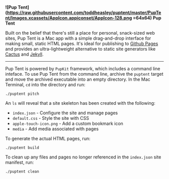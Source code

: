 __![Pup Tent](https://raw.githubusercontent.com/toddheasley/puptent/master/PupTent/Images.xcassets/AppIcon.appiconset/AppIcon-128.png =64x64) Pup Tent__

Built on the belief that there's still a place for personal, snack-sized web sites, Pup Tent is a Mac app with a simple drag-and-drop interface for making small, static HTML pages. It's ideal for publishing to [Github Pages](https://pages.github.com) and provides an ultra-lightweight alternative to static site generators like [Cactus](https://github.com/koenbok/Cactus) and [Jekyll](http://jekyllrb.com).

---

Pup Tent is powered by `PupKit` framework, which includes a command line inteface. To use Pup Tent from the command line, archive the `puptent` target and move the archived executable into an empty directory. In the Mac Terminal, `cd` into the directory and run:

`./puptent pitch`

An `ls` will reveal that a site skeleton has been created with the following:

* `index.json` - Configure the site and manage pages
* `default.css` - Style the site with CSS
* `apple-touch-icon.png` - Add a custom bookmark icon 
* `media` - Add media associated with pages

To generate the actual HTML pages, run:

`./puptent build`

To clean up any files and pages no longer referenced in the `index.json` site manifest, run:

`./puptent clean`